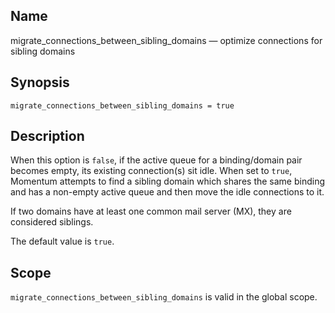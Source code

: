<a name="conf.ref.migrate_connections_between_sibling_domains"></a>
## Name

migrate_connections_between_sibling_domains — optimize connections for sibling domains

## Synopsis

`migrate_connections_between_sibling_domains = true`

<a name="idp25549408"></a>
## Description

When this option is `false`, if the active queue for a binding/domain pair becomes empty, its existing connection(s) sit idle. When set to `true`, Momentum attempts to find a sibling domain which shares the same binding and has a non-empty active queue and then move the idle connections to it.

If two domains have at least one common mail server (MX), they are considered siblings.

The default value is `true`.

<a name="idp25553840"></a>
## Scope

`migrate_connections_between_sibling_domains` is valid in the global scope.
